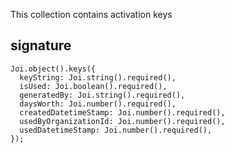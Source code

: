 This collection contains activation keys

## signature
```
Joi.object().keys({
  keyString: Joi.string().required(),
  isUsed: Joi.boolean().required(),
  generatedBy: Joi.string().required(),
  daysWorth: Joi.number().required(),
  createdDatetimeStamp: Joi.number().required(),
  usedByOrganizationId: Joi.number().required(),
  usedDatetimeStamp: Joi.number().required(),
});
```